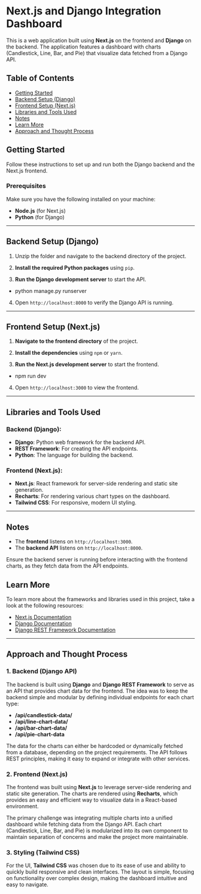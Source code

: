# Next.js and Django Integration Dashboard

This is a web application built using **Next.js** on the frontend and **Django** on the backend. The application features a dashboard with charts (Candlestick, Line, Bar, and Pie) that visualize data fetched from a Django API.

## Table of Contents
- [Getting Started](#getting-started)
- [Backend Setup (Django)](#backend-setup-django)
- [Frontend Setup (Next.js)](#frontend-setup-nextjs)
- [Libraries and Tools Used](#libraries-and-tools-used)
- [Notes](#notes)
- [Learn More](#learn-more)
- [Approach and Thought Process](#approach-and-thought-process)


## Getting Started

Follow these instructions to set up and run both the Django backend and the Next.js frontend.

### Prerequisites

Make sure you have the following installed on your machine:
- **Node.js** (for Next.js)
- **Python** (for Django)

---


## Backend Setup (Django)

1. Unzip the folder and navigate to the backend directory of the project.

2. **Install the required Python packages** using `pip`.

3. **Run the Django development server** to start the API.
- python manage.py runserver

4. Open `http://localhost:8000` to verify the Django API is running.

---

## Frontend Setup (Next.js)

1. **Navigate to the frontend directory** of the project.

2. **Install the dependencies** using `npm` or `yarn`.

3. **Run the Next.js development server** to start the frontend.
- npm run dev

4. Open `http://localhost:3000` to view the frontend.

---

## Libraries and Tools Used

### Backend (Django):
- **Django**: Python web framework for the backend API.
- **REST Framework**: For creating the API endpoints.
- **Python**: The language for building the backend.

### Frontend (Next.js):
- **Next.js**: React framework for server-side rendering and static site generation.
-  **Recharts**: For rendering various chart types on the dashboard.
- **Tailwind CSS**: For responsive, modern UI styling.


---

## Notes

- The **frontend** listens on `http://localhost:3000`.
- The **backend API** listens on `http://localhost:8000`.

Ensure the backend server is running before interacting with the frontend charts, as they fetch data from the API endpoints.

## Learn More

To learn more about the frameworks and libraries used in this project, take a look at the following resources:

- [Next.js Documentation](https://nextjs.org/docs)
- [Django Documentation](https://docs.djangoproject.com/en/stable/)
- [Django REST Framework Documentation](https://www.django-rest-framework.org/)

---


## Approach and Thought Process

### 1. **Backend (Django API)**
The backend is built using **Django** and **Django REST Framework** to serve as an API that provides chart data for the frontend. The idea was to keep the backend simple and modular by defining individual endpoints for each chart type:
- **/api/candlestick-data/**
- **/api/line-chart-data/**
- **/api/bar-chart-data/**
- **/api/pie-chart-data**

The data for the charts can either be hardcoded or dynamically fetched from a database, depending on the project requirements. The API follows REST principles, making it easy to expand or integrate with other services.

### 2. **Frontend (Next.js)**
The frontend was built using **Next.js** to leverage server-side rendering and static site generation. The charts are rendered using **Recharts**, which provides an easy and efficient way to visualize data in a React-based environment.

The primary challenge was integrating multiple charts into a unified dashboard while fetching data from the Django API. Each chart (Candlestick, Line, Bar, and Pie) is modularized into its own component to maintain separation of concerns and make the project more maintainable.

### 3. **Styling (Tailwind CSS)**
For the UI, **Tailwind CSS** was chosen due to its ease of use and ability to quickly build responsive and clean interfaces. The layout is simple, focusing on functionality over complex design, making the dashboard intuitive and easy to navigate.


